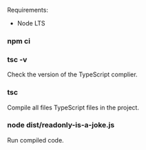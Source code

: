 Requirements:
- Node LTS

### npm ci

### tsc -v
Check the version of the TypeScript complier.

### tsc
Compile all files TypeScript files in the project.

### node dist/readonly-is-a-joke.js
Run compiled code.